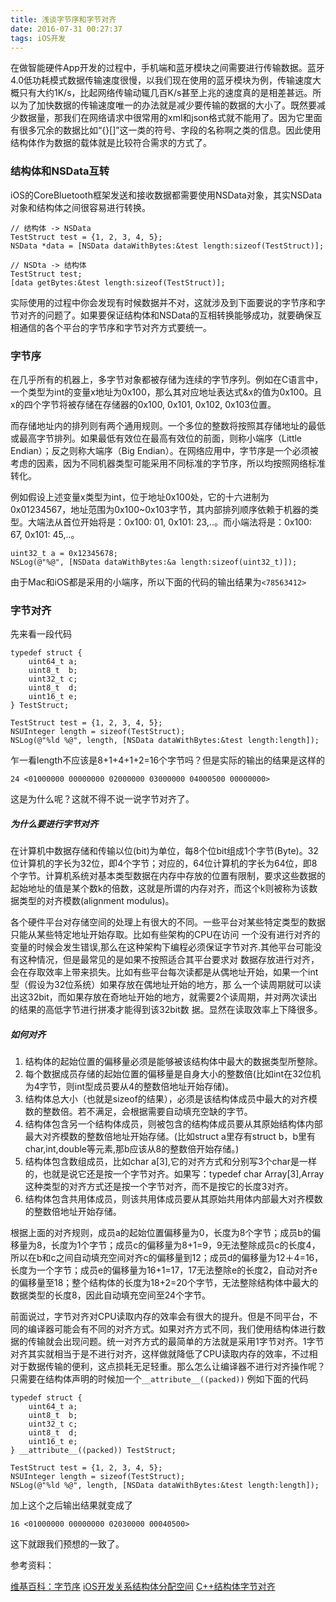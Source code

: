 ```yaml
---
title: 浅谈字节序和字节对齐
date: 2016-07-31 00:27:37
tags: iOS开发
---
```


在做智能硬件App开发的过程中，手机端和蓝牙模块之间需要进行传输数据。蓝牙4.0低功耗模式数据传输速度很慢，以我们现在使用的蓝牙模块为例，传输速度大概只有大约1K/s，比起网络传输动辄几百K/s甚至上兆的速度真的是相差甚远。所以为了加快数据的传输速度唯一的办法就是减少要传输的数据的大小了。既然要减少数据量，那我们在网络请求中很常用的xml和json格式就不能用了。因为它里面有很多冗余的数据比如“{}[]”这一类的符号、字段的名称啊之类的信息。因此使用结构体作为数据的载体就是比较符合需求的方式了。

### 结构体和NSData互转
iOS的CoreBluetooth框架发送和接收数据都需要使用NSData对象，其实NSData对象和结构体之间很容易进行转换。

```objc
// 结构体 -> NSData
TestStruct test = {1, 2, 3, 4, 5};
NSData *data = [NSData dataWithBytes:&test length:sizeof(TestStruct)];

// NSDta -> 结构体
TestStruct test;
[data getBytes:&test length:sizeof(TestStruct)];
```

实际使用的过程中你会发现有时候数据并不对，这就涉及到下面要说的字节序和字节对齐的问题了。如果要保证结构体和NSData的互相转换能够成功，就要确保互相通信的各个平台的字节序和字节对齐方式要统一。

### 字节序
在几乎所有的机器上，多字节对象都被存储为连续的字节序列。例如在C语言中，一个类型为int的变量x地址为0x100，那么其对应地址表达式&x的值为0x100。且x的四个字节将被存储在存储器的0x100, 0x101, 0x102, 0x103位置。

而存储地址内的排列则有两个通用规则。一个多位的整数将按照其存储地址的最低或最高字节排列。如果最低有效位在最高有效位的前面，则称小端序（Little Endian）；反之则称大端序（Big Endian）。在网络应用中，字节序是一个必须被考虑的因素，因为不同机器类型可能采用不同标准的字节序，所以均按照网络标准转化。

例如假设上述变量x类型为int，位于地址0x100处，它的十六进制为0x01234567，地址范围为0x100~0x103字节，其内部排列顺序依赖于机器的类型。大端法从首位开始将是：0x100: 01, 0x101: 23,..。而小端法将是：0x100: 67, 0x101: 45,..。

```objc
uint32_t a = 0x12345678;
NSLog(@"%@", [NSData dataWithBytes:&a length:sizeof(uint32_t)]);
```
由于Mac和iOS都是采用的小端序，所以下面的代码的输出结果为`<78563412>`

### 字节对齐
先来看一段代码

```objc
typedef struct {
    uint64_t a;
    uint8_t  b;
    uint32_t c;
    uint8_t  d;
    uint16_t e;
} TestStruct;

TestStruct test = {1, 2, 3, 4, 5};
NSUInteger length = sizeof(TestStruct);
NSLog(@"%ld %@", length, [NSData dataWithBytes:&test length:length]);
```
乍一看length不应该是8+1+4+1+2=16个字节吗？但是实际的输出的结果是这样的

 `24 <01000000 00000000 02000000 03000000 04000500 00000000>`

 这是为什么呢？这就不得不说一说字节对齐了。

##### 为什么要进行字节对齐
在计算机中数据存储和传输以位(bit)为单位，每8个位bit组成1个字节(Byte)。32位计算机的字长为32位，即4个字节；对应的，64位计算机的字长为64位，即8个字节。计算机系统对基本类型数据在内存中存放的位置有限制，要求这些数据的起始地址的值是某个数k的倍数，这就是所谓的内存对齐，而这个k则被称为该数据类型的对齐模数(alignment modulus)。

各个硬件平台对存储空间的处理上有很大的不同。一些平台对某些特定类型的数据只能从某些特定地址开始存取。比如有些架构的CPU在访问 一个没有进行对齐的变量的时候会发生错误,那么在这种架构下编程必须保证字节对齐.其他平台可能没有这种情况，但是最常见的是如果不按照适合其平台要求对 数据存放进行对齐，会在存取效率上带来损失。比如有些平台每次读都是从偶地址开始，如果一个int型（假设为32位系统）如果存放在偶地址开始的地方，那 么一个读周期就可以读出这32bit，而如果存放在奇地址开始的地方，就需要2个读周期，并对两次读出的结果的高低字节进行拼凑才能得到该32bit数 据。显然在读取效率上下降很多。

##### 如何对齐
1. 结构体的起始位置的偏移量必须是能够被该结构体中最大的数据类型所整除。
2. 每个数据成员存储的起始位置的偏移量是自身大小的整数倍(比如int在32位机为4字节，则int型成员要从4的整数倍地址开始存储)。
3. 结构体总大小（也就是sizeof的结果），必须是该结构体成员中最大的对齐模数的整数倍。若不满足，会根据需要自动填充空缺的字节。
4. 结构体包含另一个结构体成员，则被包含的结构体成员要从其原始结构体内部最大对齐模数的整数倍地址开始存储。(比如struct a里存有struct b，b里有char,int,double等元素,那b应该从8的整数倍开始存储。)
5. 结构体包含数组成员，比如char a[3],它的对齐方式和分别写3个char是一样的，也就是说它还是按一个字节对齐。如果写：typedef char Array[3],Array这种类型的对齐方式还是按一个字节对齐，而不是按它的长度3对齐。
6. 结构体包含共用体成员，则该共用体成员要从其原始共用体内部最大对齐模数的整数倍地址开始存储。



 根据上面的对齐规则，成员a的起始位置偏移量为0，长度为8个字节；成员b的偏移量为8，长度为1个字节；成员c的偏移量为8+1=9，9无法整除成员c的长度4，所以在b和c之间自动填充空间对齐c的偏移量到12；成员d的偏移量为12＋4=16，长度为一个字节；成员e的偏移量为16+1=17，17无法整除e的长度2，自动对齐e的偏移量至18；整个结构体的长度为18+2=20个字节，无法整除结构体中最大的数据类型的长度8，因此自动填充空间至24个字节。

 前面说过，字节对齐对CPU读取内存的效率会有很大的提升。但是不同平台，不同的编译器可能会有不同的对齐方式。如果对齐方式不同，我们使用结构体进行数据的传输就会出现问题。统一对齐方式的最简单的方法就是采用1字节对齐。1字节对齐其实就相当于是不进行对齐，这样做就降低了CPU读取内存的效率，不过相对于数据传输的便利，这点损耗无足轻重。那么怎么让编译器不进行对齐操作呢？只需要在结构体声明的时候加一个`__attribute__((packed))` 例如下面的代码

 ```objc
 typedef struct {
     uint64_t a;
     uint8_t  b;
     uint32_t c;
     uint8_t  d;
     uint16_t e;
 } __attribute__((packed)) TestStruct;

 TestStruct test = {1, 2, 3, 4, 5};
 NSUInteger length = sizeof(TestStruct);
 NSLog(@"%ld %@", length, [NSData dataWithBytes:&test length:length]);
 ```
加上这个之后输出结果就变成了

`16 <01000000 00000000 02030000 00040500>`

这下就跟我们预想的一致了。

参考资料：

[维基百科：字节序](https://zh.wikipedia.org/zh/%E5%AD%97%E8%8A%82%E5%BA%8F)
[iOS开发关系结构体分配空间](http://blog.csdn.net/baidu_31364929/article/details/49383623)
[C++结构体字节对齐](http://blog.csdn.net/chenhanzhun/article/details/39641489)
